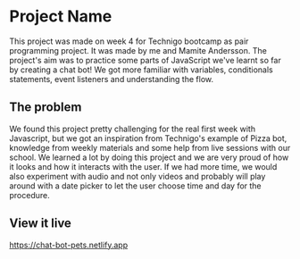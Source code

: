 # Project Name

This project was made on week 4 for Technigo bootcamp as pair programming project. 
It was made by me and Mamite Andersson. 
The project's aim was to practice some parts of JavaScript we've learnt so far by creating a chat bot! We got more familiar with variables, conditionals statements, event listeners and understanding the flow.

## The problem

We found this project pretty challenging for the real first week with Javascript, but we got an inspiration from Technigo's example of Pizza bot, knowledge from weekly materials and some help from live sessions with our school. 
We learned a lot by doing this project and we are very proud of how it looks and how it interacts with the user. 
If we had more time, we would also experiment with audio and not only videos and probably will play around with a date picker to let the user choose time and day for the procedure. 

## View it live

https://chat-bot-pets.netlify.app 
